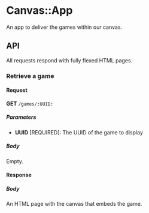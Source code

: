 # Canvas::App

An app to deliver the games within our canvas.

## API

All requests respond with fully flexed HTML pages.

### Retrieve a game

#### Request

**GET** ``/games/:UUID:``


##### Parameters

- **UUID** [REQUIRED]: The UUID of the game to display

##### Body

Empty.

#### Response

##### Body

An HTML page with the canvas that embeds the game.
